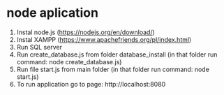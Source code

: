 # node aplication


1. Instal node.js (https://nodejs.org/en/download/)
2. Instal XAMPP (https://www.apachefriends.org/pl/index.html)
3. Run SQL server
4. Run create_database.js from folder database_install (in that folder run command: node create_database.js)
2. Run file start.js from main folder (in that folder run command: node start.js)
3. To run application go to page: http://localhost:8080